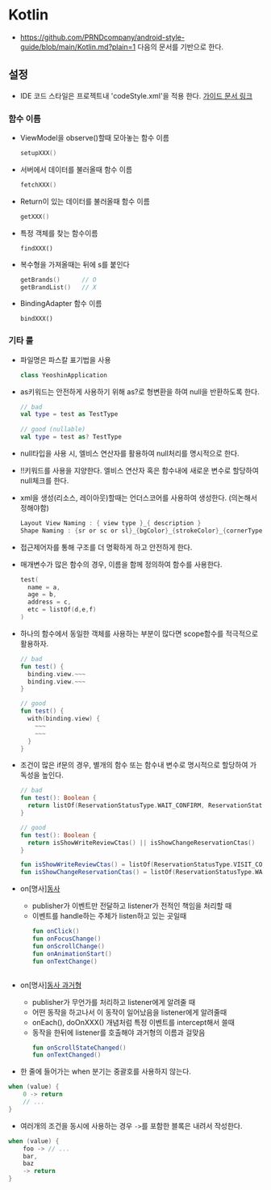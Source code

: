 # Kotlin

- https://github.com/PRNDcompany/android-style-guide/blob/main/Kotlin.md?plain=1 다음의 문서를 기반으로 한다.

## 설정
- IDE 코드 스타일은 프로젝트내 'codeStyle.xml'을 적용 한다. [가이드 문서 링크](https://fastlane.atlassian.net/wiki/spaces/YR/pages/1898152292/Android)

### 함수 이름
- ViewModel을 observe()할때 모아놓는 함수 이름
  ```kotlin
  setupXXX()
  ```

- 서버에서 데이터를 불러올때 함수 이름
  ```kotlin
  fetchXXX()
  ```

- Return이 있는 데이터를 불러올때 함수 이름
  ```kotlin
  getXXX()
  ```

- 특정 객체를 찾는 함수이름
  ```
  findXXX()
  ```

- 복수형을 가져올때는 뒤에 s를 붙인다
  ```kotlin
  getBrands()      // O
  getBrandList()   // X
  ```

- BindingAdapter 함수 이름  
  ```
  bindXXX()
  ```

### 기타 룰
- 파일명은 파스칼 표기법을 사용
  ```kotlin
  class YeoshinApplication
  ```
  
- as키워드는 안전하게 사용하기 위해 as?로 형변환을 하여 null을 반환하도록 한다.  
  ```kotlin
  // bad
  val type = test as TestType
    
  // good (nullable)
  val type = test as? TestType
  ```
    
- null타입을 사용 시, 엘비스 연산자를 활용하여 null처리를 명시적으로 한다.

- !!키워드를 사용을 지양한다. 엘비스 연산자 혹은 함수내에 새로운 변수로 할당하여 null체크를 한다.
  
- xml을 생성(리소스, 레이아웃)할때는 언더스코어를 사용하여 생성한다. (의논해서 정해야함)  
  ```kotlin
  Layout View Naming : { view type }_{ description }
  Shape Naming : {sr or sc or sl}_{bgColor}_{strokeColor}_{cornerTypecornerSize}
  ```
    
- 접근제어자를 통해 구조를 더 명확하게 하고 안전하게 한다.
  
- 매개변수가 많은 함수의 경우, 이름을 함께 정의하여 함수를 사용한다.  
  ```kotlin
  test(
    name = a,
    age = b,
    address = c,
    etc = listOf(d,e,f)
  )
  ```
    
- 하나의 함수에서 동일한 객체를 사용하는 부분이 많다면 scope함수를 적극적으로 활용하자.
  ```kotlin
  // bad
  fun test() {
    binding.view.~~~
    binding.view.~~~
  }
  
  // good
  fun test() {
    with(binding.view) {
      ~~~
      ~~~
    }
  }
  ```

- 조건이 많은 if문의 경우, 별개의 함수 또는 함수내 변수로 명시적으로 할당하여 가독성을 높인다.
  ```kotlin
  // bad
  fun test(): Boolean {
    return listOf(ReservationStatusType.WAIT_CONFIRM, ReservationStatusType.CONFIRM).contains(status) || listOf(ReservationStatusType.VISIT_COMPLETE).contains(status) && reviewWritables?.isNotEmpty() == true
  }
  
  // good
  fun test(): Boolean {
    return isShowWriteReviewCtas() || isShowChangeReservationCtas()
  }

  fun isShowWriteReviewCtas() = listOf(ReservationStatusType.VISIT_COMPLETE).contains(status) && reviewWritables?.isNotEmpty() == true
  fun isShowChangeReservationCtas() = listOf(ReservationStatusType.WAIT_CONFIRM, ReservationStatusType.CONFIRM).contains(status)
  
  ```

- on[명사][동사]()
  - publisher가 이벤트만 전달하고 listener가 전적인 책임을 처리할 때
  - 이벤트를 handle하는 주체가 listen하고 있는 곳일때
    ```kotlin
    fun onClick()
    fun onFocusChange()
    fun onScrollChange()
    fun onAnimationStart()
    fun onTextChange()
  ```

- on[명사][동사 과거형]()
  - publisher가 무언가를 처리하고 listener에게 알려줄 때
  - 어떤 동작을 하고나서 이 동작이 일어났음을 listener에게 알려줄때
  - onEach(), doOnXXX() 개념처럼 특정 이벤트를 intercept해서 쓸때
  - 동작을 한뒤에 listener를 호출해야 과거형의 이름과 걸맞음
    ```kotlin
    fun onScrollStateChanged()
    fun onTextChanged()
    ```

- 한 줄에 들어가는 when 분기는 중괄호를 사용하지 않는다.
```kotlin
when (value) {
    0 -> return
    // ...
}
```

- 여러개의 조건을 동시에 사용하는 경우 `->`를 포함한 블록은 내려서 작성한다.
```kotlin
when (value) {
    foo -> // ...
    bar,
    baz
    -> return
}
```

